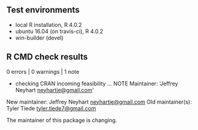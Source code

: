 ## Test environments
* local R installation, R 4.0.2
* ubuntu 16.04 (on travis-ci), R 4.0.2
* win-builder (devel)

## R CMD check results

0 errors | 0 warnings | 1 note

* checking CRAN incoming feasibility ... NOTE
Maintainer: 'Jeffrey Neyhart <neyhartje@gmail.com>'

New maintainer:
  Jeffrey Neyhart <neyhartje@gmail.com>
Old maintainer(s):
  Tyler Tiede <tyler.tiede7@gmail.com>
  
The maintainer of this package is changing.




